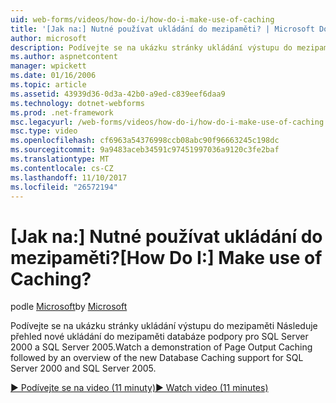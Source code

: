 ```yaml
---
uid: web-forms/videos/how-do-i/how-do-i-make-use-of-caching
title: '[Jak na:] Nutné používat ukládání do mezipaměti? | Microsoft Docs'
author: microsoft
description: Podívejte se na ukázku stránky ukládání výstupu do mezipaměti Následuje přehled nové ukládání do mezipaměti databáze podpory pro SQL Server 2000 a SQL Server 2005.
ms.author: aspnetcontent
manager: wpickett
ms.date: 01/16/2006
ms.topic: article
ms.assetid: 43939d36-0d3a-42b0-a9ed-c839eef6daa9
ms.technology: dotnet-webforms
ms.prod: .net-framework
msc.legacyurl: /web-forms/videos/how-do-i/how-do-i-make-use-of-caching
msc.type: video
ms.openlocfilehash: cf6963a54376998ccb08abc90f96663245c198dc
ms.sourcegitcommit: 9a9483aceb34591c97451997036a9120c3fe2baf
ms.translationtype: MT
ms.contentlocale: cs-CZ
ms.lasthandoff: 11/10/2017
ms.locfileid: "26572194"
---
```

<a name="how-do-i-make-use-of-caching"></a><span data-ttu-id="9729b-104">[Jak na:] Nutné používat ukládání do mezipaměti?</span><span class="sxs-lookup"><span data-stu-id="9729b-104">[How Do I:] Make use of Caching?</span></span>
====================
<span data-ttu-id="9729b-105">podle [Microsoft](https://github.com/microsoft)</span><span class="sxs-lookup"><span data-stu-id="9729b-105">by [Microsoft](https://github.com/microsoft)</span></span>

<span data-ttu-id="9729b-106">Podívejte se na ukázku stránky ukládání výstupu do mezipaměti Následuje přehled nové ukládání do mezipaměti databáze podpory pro SQL Server 2000 a SQL Server 2005.</span><span class="sxs-lookup"><span data-stu-id="9729b-106">Watch a demonstration of Page Output Caching followed by an overview of the new Database Caching support for SQL Server 2000 and SQL Server 2005.</span></span>

[<span data-ttu-id="9729b-107">&#9654; Podívejte se na video (11 minuty)</span><span class="sxs-lookup"><span data-stu-id="9729b-107">&#9654; Watch video (11 minutes)</span></span>](https://channel9.msdn.com/Blogs/ASP-NET-Site-Videos/how-do-i-make-use-of-caching)

